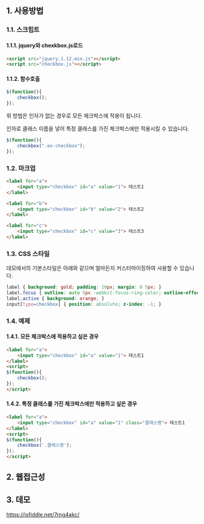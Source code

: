 ## 1. 사용방법
### 1.1. 스크립트
#### 1.1.1. jquery와 chexkbox.js로드
~~~ html
<script src="jquery.1.12.min.js"></script>
<script src="checkbox.js"></script>
~~~
#### 1.1.2. 함수호출
~~~ js
$(function(){
    checkbox();
});
~~~
위 방법은 인자가 없는 경우로 모든 체크박스에 적용이 됩니다.

인자로 클래스 이름을 넣어 특정 클래스를 가진 체크박스에만 적용시킬 수 있습니다.
~~~ js
$(function(){
    checkbox(".ex-checkbox");
});
~~~
### 1.2. 마크업
~~~ html
<label for="a">
    <input type="checkbox" id="a" value="1"> 테스트1
</label>

<label for="b">
    <input type="checkbox" id="b" value="2"> 테스트2
</label>

<label for="c">
    <input type="checkbox" id="c" value="3"> 테스트3
</label>
~~~
### 1.3. CSS 스타일
데모에서의 기본스타일은 아래와 같으며 얼마든지 커스터마이징하여 사용할 수 있습니다.
~~~ css
label { background: gold; padding: 10px; margin: 0 5px; }
label.focus { outline: auto 5px -webkit-focus-ring-color; outline-offset: -2px; }
label.active { background: orange; }
input[type=checkbox] { position: absolute; z-index: -1; }
~~~
### 1.4. 예제
#### 1.4.1. 모든 체크박스에 적용하고 싶은 경우
~~~ html
<label for="a">
    <input type="checkbox" id="a" value="1"> 테스트1
</label>
<script>
$(function(){
	checkbox();
});
</script>
~~~
#### 1.4.2. 특정 클래스를 가진 체크박스에만 적용하고 싶은 경우
~~~ html
<label for="a">
    <input type="checkbox" id="a" value="1" class="클래스명"> 테스트1
</label>
<script>
$(function(){
    checkbox('.클래스명');
});
</script>
~~~

## 2. 웹접근성
## 3. 데모
https://jsfiddle.net/7rng4akc/
